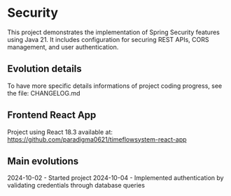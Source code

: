 # Security
This project demonstrates the implementation of Spring Security features using Java 21. It includes configuration for securing REST APIs, CORS management, and user authentication.

## Evolution details
To have more specific details informations of project coding progress, see the file: CHANGELOG.md

## Frontend React App
Project using React 18.3 available at: https://github.com/paradigma0621/timeflowsystem-react-app

## Main evolutions
2024-10-02 - Started project
2024-10-04 - Implemented authentication by validating credentials through database queries

